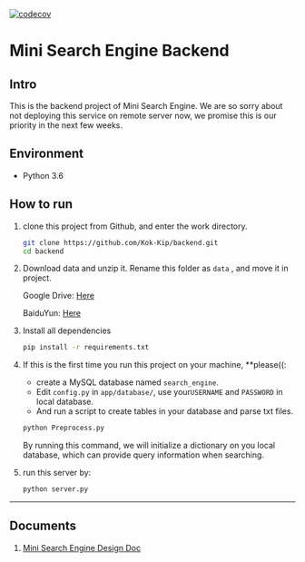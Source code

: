 [![codecov](https://codecov.io/gh/Kok-Kip/backend/branch/master/graph/badge.svg)](https://codecov.io/gh/Kok-Kip/backend)

# Mini Search Engine Backend

## Intro

This is the backend project of Mini Search Engine. We are so sorry about not deploying this service on remote server now, we promise this is our priority in the next few weeks.

## Environment

- Python 3.6

## How to run

1. clone this project from Github, and enter the work directory.

   ```bash
   git clone https://github.com/Kok-Kip/backend.git
   cd backend
   ```

2. Download data and unzip it. Rename this folder as `data` , and move it in project. 

   Google Drive: [Here](https://drive.google.com/open?id=1Y72TnaaSDWhSPBSQmMD4TjNzgO3JNf-f)

   BaiduYun: [Here](https://pan.baidu.com/s/1UcqWrrHqSU7azxWdeviJjg)

3. Install all dependencies

   ```bash
   pip install -r requirements.txt
   ```

4. If this is the first time you run this project on your machine, **please((:

   - create a MySQL database named `search_engine`. 
   - Edit `config.py` in `app/database/`, use your`USERNAME` and `PASSWORD` in local database.
   - And run a script to create tables in your database and parse txt files.

   ```bash
   python Preprocess.py
   ```

   By running this command, we will initialize a dictionary on you local database, which can provide query information when searching.

5. run this server by:

   ```bash
   python server.py
   ```

------

## Documents

1. [Mini Search Engine Design Doc](https://github.com/Kok-Kip/backend/blob/master/Mini%20Search%20Engine%20Design%20Doc.md)

